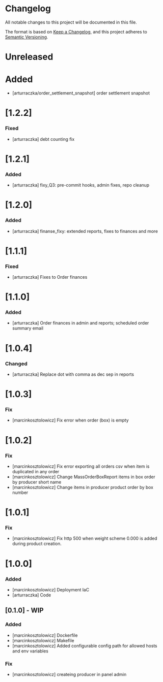 # Changelog

All notable changes to this project will be documented in this file.

The format is based on [Keep a Changelog](https://keepachangelog.com/en/1.0.0/),
and this project adheres to [Semantic Versioning](https://semver.org/spec/v2.0.0.html).

# Unreleased

# Added
- [arturraczka/order_settlement_snapshot] order settlement snapshot

# [1.2.2]

### Fixed
- [arturraczka] debt counting fix

# [1.2.1]

### Added
- [arturraczka] fixy_Q3: pre-commit hooks, admin fixes, repo cleanup

# [1.2.0]

### Added
- [arturraczka] finanse_fixy: extended reports, fixes to finances and more

# [1.1.1]

### Fixed
- [arturraczka] Fixes to Order finances

# [1.1.0]

### Added
- [arturraczka] Order finances in admin and reports; scheduled order summary email

# [1.0.4]

### Changed
- [arturraczka] Replace dot with comma as dec sep in reports


# [1.0.3]
### Fix
- [marcinkosztolowicz] Fix error when order (box) is empty

# [1.0.2]
### Fix
- [marcinkosztolowicz] Fix error exporting all orders csv when item is duplicated in any order
- [marcinkosztolowicz] Change MassOrderBoxReport items in box order by producer short name
- [marcinkosztolowicz] Change  items in producer product order by  box number

# [1.0.1]
### Fix
- [marcinkosztolowicz] Fix http 500 when weight scheme 0.000 is added during product creation.

# [1.0.0]
### Added
- [marcinkosztolowicz] Deployment IaC
- [arturraczka] Code

## [0.1.0] - WIP
### Added
- [marcinkosztolowicz] Dockerfile
- [marcinkosztolowicz] Makefile
- [marcinkosztolowicz] Added configurable config path for allowed hosts and env variables
### Fix
- [marcinkosztolowicz] createing producer in panel admin
